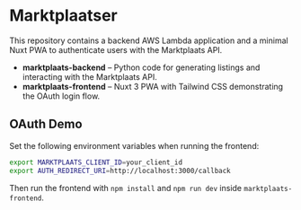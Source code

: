 # Marktplaatser

This repository contains a backend AWS Lambda application and a minimal Nuxt PWA to authenticate users with the Marktplaats API.

- **marktplaats-backend** – Python code for generating listings and interacting with the Marktplaats API.
- **marktplaats-frontend** – Nuxt 3 PWA with Tailwind CSS demonstrating the OAuth login flow.

## OAuth Demo

Set the following environment variables when running the frontend:

```bash
export MARKTPLAATS_CLIENT_ID=your_client_id
export AUTH_REDIRECT_URI=http://localhost:3000/callback
```

Then run the frontend with `npm install` and `npm run dev` inside `marktplaats-frontend`.
